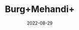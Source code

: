 ---
title: 'Burg+Mehandi+'
date: '2022-08-29' 
metatag: '' 
inventory: '0' 
draft: false 
# meta description 
shortDescripton: ''
description: 'Herb'
longdescription: ''
featured: True
# product Price
price: '30.0'
# Product Short Description
shortDescription: ''
productID: 'E5049015-0C27-ED11-9968-005056B3A416'
type: 'products'
category: 'Herb' 
thumnailproduct: 'https://aminsaddiquidawakhana.eralive.net/images/products/E5049015-0C27-ED11-9968-005056B3A4161.png' 
images:
  - image: 'images/products/E5049015-0C27-ED11-9968-005056B3A4161.png'  
Variants:
---